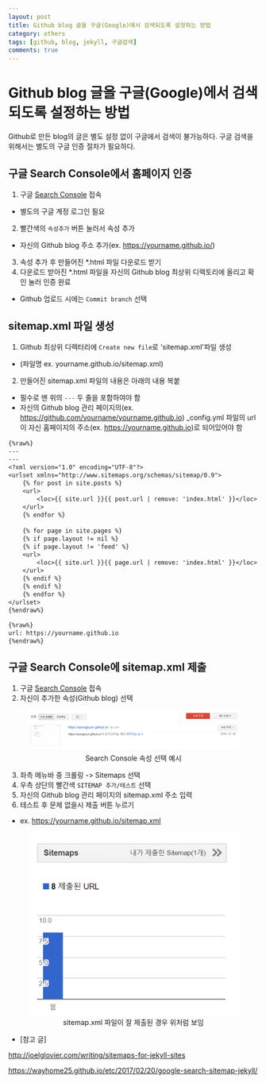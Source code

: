 ```yaml
---
layout: post
title: Github blog 글을 구글(Google)에서 검색되도록 설정하는 방법
category: others
tags: [github, blog, jekyll, 구글검색]
comments: true
---
```


# Github blog 글을 구글(Google)에서 검색되도록 설정하는 방법

Github로 만든 blog의 글은 별도 설정 없이 구글에서 검색이 불가능하다.
구글 검색을 위해서는 별도의 구글 인증 절차가 필요하다.

## 구글 Search Console에서 홈페이지 인증
1. 구글 [Search Console](https://www.google.com/webmasters/tools/home?hl=ko) 접속
- 별도의 구글 계정 로그인 필요
2. 빨간색의 `속성추가` 버튼 눌러서 속성 추가
- 자신의 Github blog 주소 추가(ex. https://yourname.github.io/)
3. 속성 추가 후 만들어진 *.html 파일 다운로드 받기
4. 다운로드 받아진 *.html 파일을 자신의 Github blog 최상위 디렉토리에 올리고 확인 눌러 인증 완료
- Github 업로드 시에는 `Commit branch` 선택

## sitemap.xml 파일 생성
1. Github 최상위 디렉터리에 `Create new file`로 'sitemap.xml'파일 생성
- (파일명 ex. yourname.github.io/sitemap.xml)
2. 만들어진 sitemap.xml 파일의 내용은 아래의 내용 복붙
- 필수로 맨 위의 `---` 두 줄을 포함하여야 함
- 자신의 Github blog 관리 페이지의(ex. https://github.com/yourname/yourname.github.io) _config.yml 파일의 url이 자신 홈페이지의 주소(ex. https://yourname.github.io)로 되어있어야 함

```
{%raw%}
---
---
<?xml version="1.0" encoding="UTF-8"?>
<urlset xmlns="http://www.sitemaps.org/schemas/sitemap/0.9">
    {% for post in site.posts %}
    <url>
        <loc>{{ site.url }}{{ post.url | remove: 'index.html' }}</loc>
    </url>
    {% endfor %}

    {% for page in site.pages %}
    {% if page.layout != nil %}
    {% if page.layout != 'feed' %}
    <url>
        <loc>{{ site.url }}{{ page.url | remove: 'index.html' }}</loc>
    </url>
    {% endif %}
    {% endif %}
    {% endfor %}
</urlset>
{%endraw%}
```    
```
{%raw%}
url: https://yourname.github.io
{%endraw%}
```

## 구글 Search Console에 sitemap.xml 제출
1. 구글 [Search Console](https://www.google.com/webmasters/tools/home?hl=ko) 접속
2. 자신이 추가한 속성(Github blog) 선택
<center>
 <figure>
 <img src="/assets/post_img/others/2018-12-31-google-search-enable_jekyll/fig2.PNG" alt="views">
 <figcaption>Search Console 속성 선택 예시 </figcaption>
 </figure>
 </center>
 
 
3. 좌측 메뉴바 중 크롤링 -> Sitemaps 선택
4. 우측 상단의 빨간색 `SITEMAP 추가/테스트` 선택
5. 자신의 Github blog 관리 페이지의 sitemap.xml 주소 입력
6. 테스트 후 문제 없을시 제출 버튼 누르기
- ex. https://yourname.github.io/sitemap.xml
 <center>
 <figure>
 <img src="/assets/post_img/others/2018-12-31-google-search-enable_jekyll/fig3.PNG" alt="views">
 <figcaption> sitemap.xml 파일이 잘 제출된 경우 위처럼 보임 </figcaption>
 </figure>
 </center>

- [참고 글]

http://joelglovier.com/writing/sitemaps-for-jekyll-sites

https://wayhome25.github.io/etc/2017/02/20/google-search-sitemap-jekyll/
